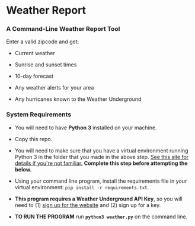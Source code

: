 # Weather Report

### A Command-Line Weather Report Tool

Enter a valid zipcode and get:

* Current weather

* Sunrise and sunset times

* 10-day forecast

* Any weather alerts for your area

* Any hurricanes known to the Weather Underground


### System Requirements

* You will need to have **Python&nbsp;3** installed on your machine.

* Copy this repo.

* You will need to make sure that you have a virtual environment running Python&nbsp;3 in the folder that you made in the above step. [See this site for details if you're not familiar.](http://docs.python-guide.org/en/latest/dev/virtualenvs/) **Complete this step before attempting the below.**

* Using your command line program, install the requirements file in your virtual environment: `pip install -r requirements.txt`.

* **This program requires a Weather Underground API Key**, so you will need to (1) [sign up for the website](http://www.wunderground.com/weather/api) and (2) sign up for a key.

<!-- * Save your Weather Underground key as a variable in your local environment by adding the following line to the `.envrc` file in this repo's directory on your computer: `export WU_KEY=whatever-your-real-key-is` -->

* **TO RUN THE PROGRAM** run **`python3 weather.py`** on the command line.
